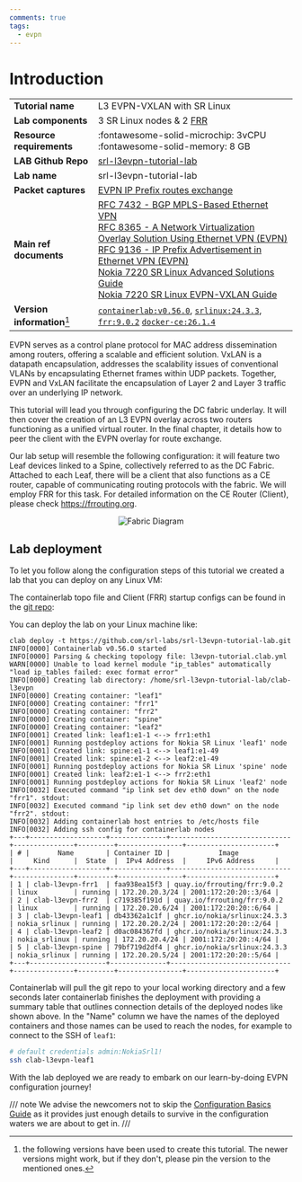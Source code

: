 ```yaml
---
comments: true
tags:
  - evpn
---
```

# Introduction
<script type="text/javascript" src="https://cdn.jsdelivr.net/gh/hellt/drawio-js@main/embed2.js" async></script>

|                                |                                                                                                                                                                                                                                                                                                                                                                    |
| ------------------------------ | ------------------------------------------------------------------------------------------------------------------------------------------------------------------------------------------------------------------------------------------------------------------------------------------------------------------------------------------------------------------ |
| **Tutorial name**              | L3 EVPN-VXLAN with SR Linux                                                                                                                                                                                                                                                                                                                                        |
| **Lab components**             | 3 SR Linux nodes & 2 [FRR](https://frrouting.org)                                                                                                                                                                                                                                                                                                                                                     |
| **Resource requirements**      | :fontawesome-solid-microchip: 3vCPU <br/>:fontawesome-solid-memory: 8 GB                                                                                                                                                                                                                                                                                           |
| **LAB Github Repo** | [srl-l3evpn-tutorial-lab][topofile]                                                                                                                                                                                                                                                                                                                                        |
| **Lab name**                   | srl-l3evpn-tutorial-lab                                                                                                                                                                                                                                                                                                                                                             |
| **Packet captures**            | [EVPN IP Prefix routes exchange][capture-evpn-rt5]                                                                                                                                                                                                                                                      |
| **Main ref documents**         | [RFC 7432 - BGP MPLS-Based Ethernet VPN](https://datatracker.ietf.org/doc/html/rfc7432)<br/>[RFC 8365 - A Network Virtualization Overlay Solution Using Ethernet VPN (EVPN)](https://datatracker.ietf.org/doc/html/rfc8365)<br/>[RFC 9136 - IP Prefix Advertisement in Ethernet VPN (EVPN)](https://datatracker.ietf.org/doc/rfc9136/)<br/>[Nokia 7220 SR Linux Advanced Solutions Guide][adv-sol-guide-evpn-l3]<br/>[Nokia 7220 SR Linux EVPN-VXLAN Guide][evpn-vxlan-guide] |
| **Version information**[^1]    | [`containerlab:v0.56.0`][clab-install], [`srlinux:24.3.3`][srlinux-container], [`frr:9.0.2`][frr-container] [`docker-ce:26.1.4`][docker-install]                                                                                                                                                                                                                                                |

EVPN serves as a control plane protocol for MAC address dissemination among routers, offering a scalable and efficient solution. 
VxLAN is a datapath encapsulation, addresses the scalability issues of conventional VLANs by encapsulating Ethernet frames within UDP packets.
Together, EVPN and VxLAN facilitate the encapsulation of Layer 2 and Layer 3 traffic over an underlying IP network.

This tutorial will lead you through configuring the DC fabric underlay. It will then cover the creation of an L3 EVPN overlay across two routers functioning as a unified virtual router. In the final chapter, it details how to peer the client with the EVPN overlay for route exchange.

Our lab setup will resemble the following configuration: it will feature two Leaf devices linked to a Spine, collectively referred to as the DC Fabric. Attached to each Leaf, there will be a client that also functions as a CE router, capable of communicating routing protocols with the fabric. We will employ FRR for this task. For detailed information on the CE Router (Client), please check https://frrouting.org.

<p align="center">
  <img src="https://raw.githubusercontent.com/srl-labs/srl-l3evpn-tutorial-lab/main/images/initial-to-final.png" alt="Fabric Diagram">
</p>

## Lab deployment

To let you follow along the configuration steps of this tutorial we created a lab that you can deploy on any Linux VM:

The containerlab topo file and Client (FRR) startup configs can be found in the [git repo](https://github.com/srl-labs/srl-l3evpn-tutorial-lab/): 

You can deploy the lab on your Linux machine like:
```
clab deploy -t https://github.com/srl-labs/srl-l3evpn-tutorial-lab.git
INFO[0000] Containerlab v0.56.0 started                 
INFO[0000] Parsing & checking topology file: l3evpn-tutorial.clab.yml 
WARN[0000] Unable to load kernel module "ip_tables" automatically "load ip_tables failed: exec format error" 
INFO[0000] Creating lab directory: /home/srl-l3evpn-tutorial-lab/clab-l3evpn 
INFO[0000] Creating container: "leaf1"                  
INFO[0000] Creating container: "frr1"                   
INFO[0000] Creating container: "frr2"                   
INFO[0000] Creating container: "spine"                  
INFO[0000] Creating container: "leaf2"                  
INFO[0001] Created link: leaf1:e1-1 <--> frr1:eth1      
INFO[0001] Running postdeploy actions for Nokia SR Linux 'leaf1' node 
INFO[0001] Created link: spine:e1-1 <--> leaf1:e1-49    
INFO[0001] Created link: spine:e1-2 <--> leaf2:e1-49    
INFO[0001] Running postdeploy actions for Nokia SR Linux 'spine' node 
INFO[0001] Created link: leaf2:e1-1 <--> frr2:eth1      
INFO[0001] Running postdeploy actions for Nokia SR Linux 'leaf2' node 
INFO[0032] Executed command "ip link set dev eth0 down" on the node "frr1". stdout: 
INFO[0032] Executed command "ip link set dev eth0 down" on the node "frr2". stdout: 
INFO[0032] Adding containerlab host entries to /etc/hosts file 
INFO[0032] Adding ssh config for containerlab nodes     
+---+-------------------+--------------+------------------------------+---------------+---------+----------------+----------------------+
| # |       Name        | Container ID |            Image             |     Kind      |  State  |  IPv4 Address  |     IPv6 Address     |
+---+-------------------+--------------+------------------------------+---------------+---------+----------------+----------------------+
| 1 | clab-l3evpn-frr1  | faa938ea15f3 | quay.io/frrouting/frr:9.0.2  | linux         | running | 172.20.20.3/24 | 2001:172:20:20::3/64 |
| 2 | clab-l3evpn-frr2  | c719385f191d | quay.io/frrouting/frr:9.0.2  | linux         | running | 172.20.20.6/24 | 2001:172:20:20::6/64 |
| 3 | clab-l3evpn-leaf1 | db43362a1c1f | ghcr.io/nokia/srlinux:24.3.3 | nokia_srlinux | running | 172.20.20.2/24 | 2001:172:20:20::2/64 |
| 4 | clab-l3evpn-leaf2 | d0ac084367fd | ghcr.io/nokia/srlinux:24.3.3 | nokia_srlinux | running | 172.20.20.4/24 | 2001:172:20:20::4/64 |
| 5 | clab-l3evpn-spine | 79bf719d2df4 | ghcr.io/nokia/srlinux:24.3.3 | nokia_srlinux | running | 172.20.20.5/24 | 2001:172:20:20::5/64 |
+---+-------------------+--------------+------------------------------+---------------+---------+----------------+----------------------+
```

Containerlab will pull the git repo to your local working directory and a few seconds later containerlab finishes the deployment with providing a summary table that outlines connection details of the deployed nodes like shown above. In the "Name" column we have the names of the deployed containers and those names can be used to reach the nodes, for example to connect to the SSH of `leaf1`:

```bash
# default credentials admin:NokiaSrl1!
ssh clab-l3evpn-leaf1
```

With the lab deployed we are ready to embark on our learn-by-doing EVPN configuration journey!

/// note
We advise the newcomers not to skip the [Configuration Basics Guide][conf-basics-guide] as it provides just enough details to survive in the configuration waters we are about to get in.
///

[topofile]: https://github.com/srl-labs/srl-l3evpn-tutorial-lab/
[clab-install]: https://containerlab.srlinux.dev/install/
[srlinux-container]: https://github.com/orgs/nokia/packages/container/package/srlinux
[frr-container]: https://quay.io/repository/frrouting/frr?tab=tags
[docker-install]: https://docs.docker.com/engine/install/
[capture-evpn-rt5]: https://github.com/srl-labs/srl-l3evpn-tutorial-lab/blob/main/evpn_rt5.pcap
[adv-sol-guide-evpn-l3]: https://documentation.nokia.com/srlinux/24-3/books/advanced-solutions/evpn-vxlan-layer-3.html#evpn-vxlan-layer-3
[evpn-vxlan-guide]: https://documentation.nokia.com/srlinux/24-3/books/evpn-vxlan/evpn-vxlan-tunnels-layer-3.html#evpn-vxlan-tunnels-layer-3
[conf-basics-guide]: https://documentation.nokia.com/srlinux/24-3/title/basics.html

[^1]: the following versions have been used to create this tutorial. The newer versions might work, but if they don't, please pin the version to the mentioned ones.
